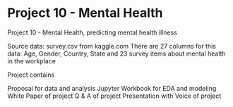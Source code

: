 # Project 10 - Mental Health 
 Project 10 - Mental Health, predicting mental health illness

Source data: survey.csv from kaggle.com There are 27 columns for this data: Age, Gender, Country, State and 23 survey items about mental health in the workplace

Project contains

Proposal for data and analysis
Jupyter Workbook for EDA and modeling
White Paper of project
Q & A of project
Presentation with Voice of project

